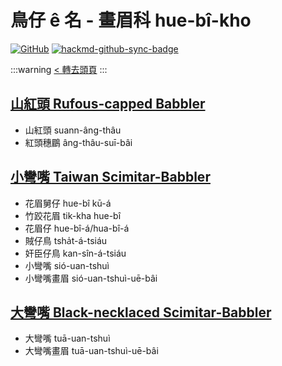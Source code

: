 # 鳥仔 ê 名 - 畫眉科 hue-bî-kho

[![GitHub](https://img.shields.io/badge/GitHub-black?logo=github)](https://github.com/siansiansu/tsiau-a-e-mia)
[![hackmd-github-sync-badge](https://hackmd.io/ug0LLOc2Re-fyTmosR4rTA/badge)](https://hackmd.io/ug0LLOc2Re-fyTmosR4rTA)

:::warning
[< 轉去頭頁](https://hackmd.io/@siansiansu/Hy4VzNvha)
:::

## [山紅頭 Rufous-capped Babbler](https://ebird.org/species/rucbab1)

- 山紅頭 suann-âng-thâu
- 紅頭穗鶥 âng-thâu-suī-bâi

## [小彎嘴 Taiwan Scimitar-Babbler](https://ebird.org/species/taiscb1)

- 花眉舅仔 hue-bî kū-á
- 竹跤花眉 tik-kha hue-bî
- 花眉仔 hue-bî-á/hua-bî-á
- 賊仔鳥 tsha̍t-á-tsiáu
- 奸臣仔鳥 kan-sîn-á-tsiáu
- 小彎嘴 sió-uan-tshuì
- 小彎嘴畫眉 sió-uan-tshuì-uē-bâi

## [大彎嘴 Black-necklaced Scimitar-Babbler](https://ebird.org/species/sbsbab2)

- 大彎嘴 tuā-uan-tshuì
- 大彎嘴畫眉 tuā-uan-tshuì-uē-bâi
